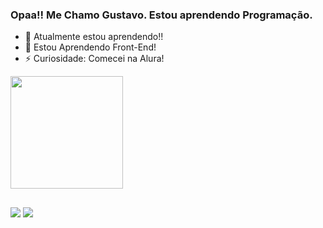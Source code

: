 ### Opaa!! Me Chamo Gustavo. Estou aprendendo Programação.
 
  
- 🌱 Atualmente estou aprendendo!!
- 🤔 Estou Aprendendo Front-End!
- ⚡ Curiosidade: Comecei na Alura!


 <div>
  <a href="https://github.com/alvesoff">
  <img height="180em" src="https://github-readme-stats.vercel.app/api?username=alvesoff&show_icons=true&theme=prussian&include_all_commits=true&count_private=true"/>
</div>

  
  ##
 
<div> 
  <a href="https://instagram.com/_alvesoff" target="_blank"><img src="https://img.shields.io/badge/-Instagram-%23E4405F?style=for-the-badge&logo=instagram&logoColor=white" target="_blank"></a>
  <a href="https://www.linkedin.com/in/alvesoff" target="_blank"><img src="https://img.shields.io/badge/-LinkedIn-%230077B5?style=for-the-badge&logo=linkedin&logoColor=white" target="_blank"></a> 
 
</div>


